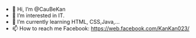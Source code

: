 - 👋 Hi, I’m @CauBeKan
- 👀 I’m interested in IT.
- 🌱 I’m currently learning HTML, CSS,Java,...
- 📫 How to reach me Facebook: https://web.facebook.com/KanKan023/

<!---
CauBeKan/CauBeKan is a ✨ special ✨ repository because its `README.md` (this file) appears on your GitHub profile.
You can click the Preview link to take a look at your changes.
--->
